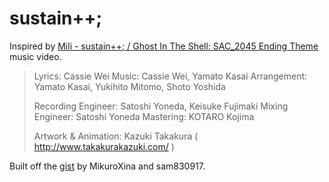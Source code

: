 # sustain++;

Inspired by [Mili - sustain++; / Ghost In The Shell: SAC_2045 Ending Theme](https://www.youtube.com/watch?v=JHY0PYZXvfU) music video.

> Lyrics: Cassie Wei
> Music: Cassie Wei, Yamato Kasai
> Arrangement: Yamato Kasai, Yukihito Mitomo, Shoto Yoshida
>
> Recording Engineer: Satoshi Yoneda, Keisuke Fujimaki
> Mixing Engineer: Satoshi Yoneda
> Mastering: KOTARO Kojima
>
> Artwork & Animation: Kazuki Takakura ( http://www.takakurakazuki.com/ )

Built off the [gist](https://gist.github.com/MikuroXina/cc8afca9f45cc5fd66848f4812809d05) by MikuroXina and sam830917.